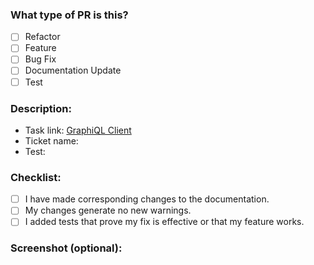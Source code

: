### What type of PR is this?
- [ ] Refactor
- [ ] Feature
- [ ] Bug Fix
- [ ] Documentation Update
- [ ] Test

### Description:
- Task link: [GraphiQL Client](https://github.com/rolling-scopes-school/tasks/blob/master/react/modules/tasks/final.md)
- Ticket name:
- Test: []()

### Checklist:
- [ ] I have made corresponding changes to the documentation.
- [ ] My changes generate no new warnings.
- [ ] I added tests that prove my fix is effective or that my feature works.

### Screenshot (optional):